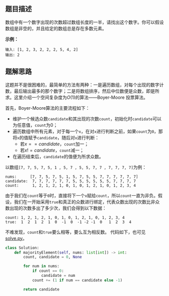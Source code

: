 ## 题目描述
数组中有一个数字出现的次数超过数组长度的一半，请找出这个数字。你可以假设数组是非空的，并且给定的数组总是存在多数元素。

**示例：**
```
输入: [1, 2, 3, 2, 2, 2, 5, 4, 2]
输出: 2
```

## 题解思路
这题并不是很困难的，最简单的方法有两种：一是遍历数组，对每个出现的数字计数，最后输出最多的那个数字；二是将数组排序，然后中位数便是众数，即是所求。这里介绍一个空间复杂度为$O(1)$的算法——Boyer-Moore 投票算法。

首先，Boyer-Moore算法的主要流程如下：
- 维护一个候选众数`candidate`和其出现的次数`count`，初始化时`candidate`可以为任意值，`count`为0；
- 遍历数组中所有元素，对于每一个`x`，在对`x`进行判断之前，如果`count`为`0`，那将`x`的值赋予`candidate`，随后对`x`进行判断：
  - 若$x == candidate$，`count`加一；
  - 若$x != candidate$，`count`减一；
- 在遍历结束后，`candidate`的值便为所求众数。

以数组`[7, 7, 5, 7, 5, 1 , 5, 7 , 5, 5, 7, 7 , 7, 7, 7, 7]`为例：
```
nums:      [7, 7, 5, 7, 5, 1, 5, 7, 5, 5, 7, 7, 7, 7, 7, 7]
candidate:  7, 7, 7, 7, 7, 7, 5, 5, 5, 5, 5, 5, 7, 7, 7, 7
count:      1, 2, 1, 2, 1, 0, 1, 0, 1, 2, 1, 0, 1, 2, 3, 4
```
由于我们在`count`等于`0`时，直接将下一个`x`赋给`count`，所以`count`一直为非负。假设，我们在一开始采用`true`和真正的众数进行绑定，代表众数出现的次数比非众数出现的次数多出了多少次，我们会得到以下数据：
```
count: 1, 2, 1, 2, 1, 0, 1, 0, 1, 2, 1, 0, 1, 2, 3, 4
true:  1  2  1  2  1  0  -1  0  -1 -2 -1  0   1  2  3  4
```
不难发现，`count`和`true`要么相等，要么互为相反数。
代码如下，也可见[solve.py](solve.py)。
```python
class Solution:
    def majorityElement(self, nums: list[int]) -> int:
        count, candidate = 0, None

        for num in nums:
            if count == 0:
                candidate = num
            count += (1 if num == candidate else -1)

        return candidate
```